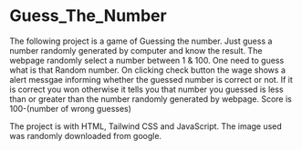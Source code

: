 # Guess_The_Number
The following project is a game of Guessing the number. Just guess a number randomly generated by computer and know the result. The webpage randomly select a number between 1 & 100. One need to guess what is that Random number. On clicking check button the wage shows a alert messgae informing whether the guessed number is correct or not. If it is correct you won otherwise it tells you that number you guessed is less than or greater than the number randomly generated by webpage. Score is 100-(number of wrong guesses)

The project is with HTML, Tailwind CSS and JavaScript. The image used was randomly downloaded from google.
